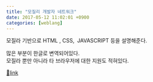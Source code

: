 ```yaml
---
title: "모질리 개발자 네트워크"
date: 2017-05-12 11:02:01 +0900
categories: [weblang]
---
```


모질라 기반으로 HTML , CSS,  JAVASCRIPT 등을 설명해준다.

많은 부분이 한글로 변역되어있다.  
모질라 뿐만 아니라 타 브라우저에 대한 지원도 적혀있다.


[🔗link](http://www.mins01.com/mh/tech/read/1077)